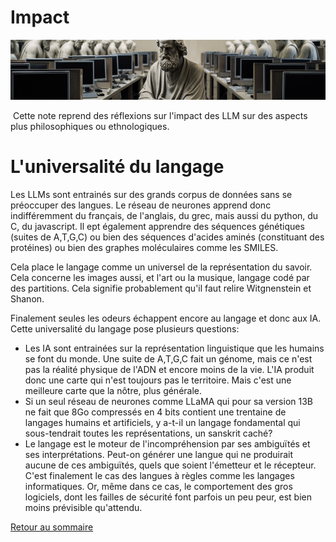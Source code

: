 # Impact

![banner](medias/computerg.jpg)

 Cette note reprend des réflexions sur l'impact des LLM sur des aspects plus philosophiques ou ethnologiques.

# L'universalité du langage
Les LLMs sont entrainés sur des grands corpus de données sans se préoccuper des langues. Le réseau de neurones apprend donc indifféremment du français, de l'anglais, du grec, mais aussi du python, du C, du javascript. Il ept également apprendre des séquences génétiques (suites de A,T,G,C) ou bien des séquences d'acides aminés (constituant des protéines) ou bien des graphes moléculaires comme les SMILES.

Cela place le langage comme un universel de la représentation du savoir. Cela concerne les images aussi, et l'art ou la musique, langage codé par des partitions. Cela signifie probablement qu'il faut relire Witgnenstein et Shanon.

Finalement seules les odeurs échappent encore au langage et donc aux IA.
Cette universalité du langage pose plusieurs questions:
- Les IA sont entrainées sur la représentation linguistique que les humains se font du monde. Une suite de A,T,G,C fait un génome, mais ce n'est pas la réalité physique de l'ADN et encore moins de la vie. L'IA produit donc une carte qui n'est toujours pas le territoire. Mais c'est une meilleure carte que la nôtre, plus générale.
- Si un seul réseau de neurones comme LLaMA qui pour sa version 13B ne fait que 8Go compressés en 4 bits contient une trentaine de langages humains et artificiels, y a-t-il un langage fondamental qui sous-tendrait toutes les représentations, un sanskrit caché?
- Le langage est le moteur de l'incompréhension par ses ambiguïtés et ses interprétations. Peut-on générer une langue qui ne produirait aucune de ces ambiguïtés, quels que soient l'émetteur et le récepteur. C'est finalement le cas des langues à règles comme les langages informatiques. Or, même dans ce cas, le comportement des gros logiciels, dont les failles de sécurité font parfois un peu peur, est bien moins prévisible qu'attendu.


[Retour au sommaire](?p=index)


